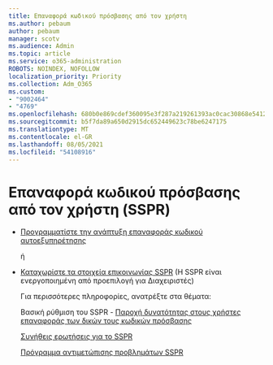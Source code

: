 ```yaml
---
title: Επαναφορά κωδικού πρόσβασης από τον χρήστη
ms.author: pebaum
author: pebaum
manager: scotv
ms.audience: Admin
ms.topic: article
ms.service: o365-administration
ROBOTS: NOINDEX, NOFOLLOW
localization_priority: Priority
ms.collection: Adm_O365
ms.custom:
- "9002464"
- "4769"
ms.openlocfilehash: 680b0e869cdef360095e3f287a219261393ac0cac30868e541219de3485f0921
ms.sourcegitcommit: b5f7da89a650d2915dc652449623c78be6247175
ms.translationtype: MT
ms.contentlocale: el-GR
ms.lasthandoff: 08/05/2021
ms.locfileid: "54108916"
---
```

# <a name="self-service-password-reset-sspr"></a>Επαναφορά κωδικού πρόσβασης από τον χρήστη (SSPR)

- [Προγραμματίστε την ανάπτυξη επαναφοράς κωδικού αυτοεξυπηρέτησης](https://go.microsoft.com/fwlink/?linkid=2142944)  

    ή
- [Καταχωρίστε τα στοιχεία επικοινωνίας SSPR](https://mysignins.microsoft.com/security-info) (H SSPR είναι ενεργοποιημένη από προεπιλογή για Διαχειριστές)

    Για περισσότερες πληροφορίες, ανατρέξτε στα θέματα:

    Βασική ρύθμιση του SSPR - [Παροχή δυνατότητας στους χρήστες επαναφοράς των δικών τους κωδικών πρόσβασης](/microsoft-365/admin/add-users/let-users-reset-passwords)

    [Συνήθεις ερωτήσεις για το SSPR](/azure/active-directory/authentication/active-directory-passwords-faq)

    [Πρόγραμμα αντιμετώπισης προβλημάτων SSPR](/azure/active-directory/authentication/active-directory-passwords-troubleshoot)
